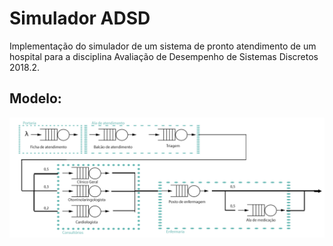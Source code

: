 # Simulador ADSD
Implementação do simulador de um sistema de pronto atendimento de um hospital para a disciplina Avaliação de Desempenho de Sistemas Discretos 2018.2.

## Modelo:
![alt text](https://github.com/LDVictor/ProjetoADSDSimulador/blob/master/modelo.png)
